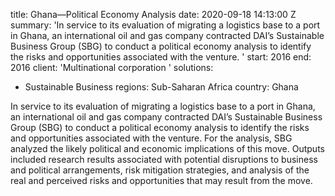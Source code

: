 
title: Ghana—Political Economy Analysis
date: 2020-09-18 14:13:00 Z
summary: 'In service to its evaluation of migrating a logistics base to a port in
  Ghana, an international oil and gas company contracted DAI’s Sustainable Business
  Group (SBG) to conduct a political economy analysis to identify the risks and opportunities
  associated with the venture. '
start: 2016
end: 2016
client: 'Multinational corporation '
solutions:
- Sustainable Business
regions: Sub-Saharan Africa
country: Ghana


In service to its evaluation of migrating a logistics base to a port in Ghana, an international oil and gas company contracted DAI’s Sustainable Business Group (SBG) to conduct a political economy analysis to identify the risks and opportunities associated with the venture. For the analysis, SBG analyzed the likely political and economic implications of this move. Outputs included research results associated with potential disruptions to business and political arrangements, risk mitigation strategies, and analysis of the real and perceived risks and opportunities that may result from the move.
